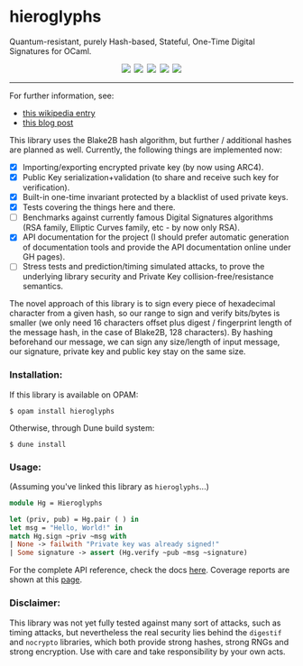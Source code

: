 # hieroglyphs

Quantum-resistant, purely Hash-based, Stateful, One-Time Digital Signatures for OCaml.

<div align="center">
<a style="margin: 0.1em;" href="https://travis-ci.com/marcoonroad/hieroglyphs">
<img src="https://img.shields.io/travis/com/marcoonroad/hieroglyphs.svg?logo=travis&style=flat-square"/></a>
<a style="margin: 0.1em;" href="https://coveralls.io/github/marcoonroad/hieroglyphs?branch=master">
<img src="https://img.shields.io/coveralls/github/marcoonroad/hieroglyphs.svg?style=flat-square"/></a>
<a style="margin: 0.1em;" href="https://github.com/marcoonroad/hieroglyphs/blob/master/LICENSE">
<img src="https://img.shields.io/github/license/marcoonroad/hieroglyphs.svg?style=flat-square"/></a>
<a style="margin: 0.1em;" href="https://github.com/marcoonroad/hieroglyphs/compare">
<img src="https://img.shields.io/badge/PRs-welcome-brightgreen.svg?style=flat-square&logo=github"/></a>
<a style="margin: 0.1em;" href="https://www.blockchain.com/btc/address/1PEpBFvkKQtSHj56dCGgDFQBwz45VpMTTQ">
<img src="https://img.shields.io/badge/donate-BTC-yellow.svg?logo=bitcoin&style=flat-square"/></a>
</div>

---

For further information, see:
- [this wikipedia entry](https://en.wikipedia.org/wiki/Hash-based_cryptography)
- [this blog post](https://blog.cryptographyengineering.com/2018/04/07/hash-based-signatures-an-illustrated-primer/)

This library uses the Blake2B hash algorithm, but further / additional hashes are
planned as well. Currently, the following things are implemented now:

- [x] Importing/exporting encrypted private key (by now using ARC4).
- [x] Public Key serialization+validation (to share and receive such key for verification).
- [x] Built-in one-time invariant protected by a blacklist of used private keys.
- [x] Tests covering the things here and there.
- [ ] Benchmarks against currently famous Digital Signatures algorithms (RSA family,
  Elliptic Curves family, etc - by now only RSA).
- [x] API documentation for the project (I should prefer automatic generation of
  documentation tools and provide the API documentation online under GH pages).
- [ ] Stress tests and prediction/timing simulated attacks, to prove the underlying
  library security and Private Key collision-free/resistance semantics.

The novel approach of this library is to sign every piece of hexadecimal character
from a given hash, so our range to sign and verify bits/bytes is smaller (we only
need 16 characters offset plus digest / fingerprint length of the message hash,
in the case of Blake2B, 128 characters). By hashing beforehand our message, we
can sign any size/length of input message, our signature, private key and public
key stay on the same size.


### Installation:

If this library is available on OPAM:

```shell
$ opam install hieroglyphs
```

Otherwise, through Dune build system:

```shell
$ dune install
```

### Usage:

(Assuming you've linked this library as `hieroglyphs`...)

```ocaml
module Hg = Hieroglyphs

let (priv, pub) = Hg.pair ( ) in
let msg = "Hello, World!" in
match Hg.sign ~priv ~msg with
| None -> failwith "Private key was already signed!"
| Some signature -> assert (Hg.verify ~pub ~msg ~signature)
```

For the complete API reference, check the docs
[here](https://marcoonroad.github.io/hieroglyphs/apiref/). Coverage reports are
shown at this [page](https://marcoonroad.github.io/hieroglyphs/coverage/).

### Disclaimer:

This library was not yet fully tested against many sort of attacks, such as timing
attacks, but nevertheless the real security lies behind the `digestif` and `nocrypto`
libraries, which both provide strong hashes, strong RNGs and strong encryption. Use
with care and take responsibility by your own acts.
